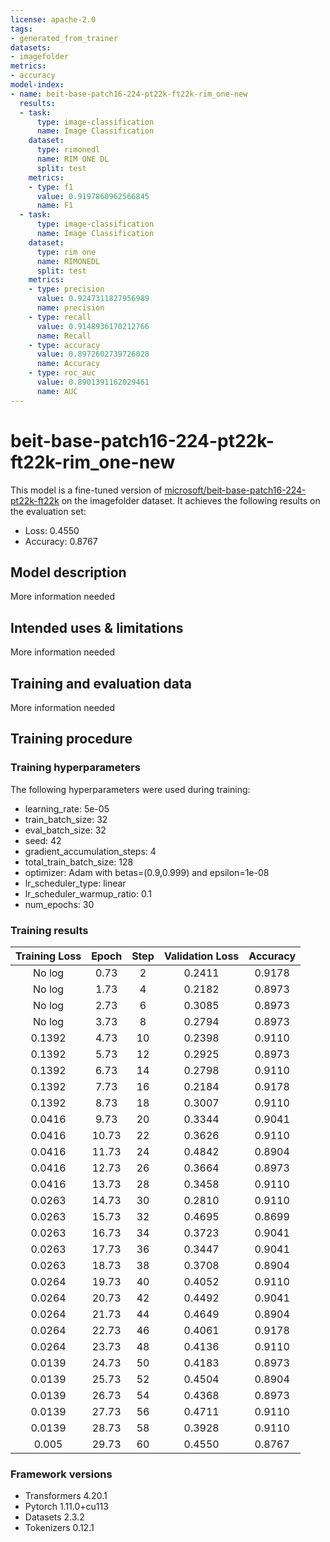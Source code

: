 ```yaml
---
license: apache-2.0
tags:
- generated_from_trainer
datasets:
- imagefolder
metrics:
- accuracy
model-index:
- name: beit-base-patch16-224-pt22k-ft22k-rim_one-new
  results:
  - task:
      type: image-classification
      name: Image Classification
    dataset:
      type: rimonedl
      name: RIM ONE DL
      split: test
    metrics:
    - type: f1
      value: 0.9197860962566845
      name: F1
  - task:
      type: image-classification
      name: Image Classification
    dataset:
      type: rim one
      name: RIMONEDL
      split: test
    metrics:
    - type: precision
      value: 0.9247311827956989
      name: precision
    - type: recall
      value: 0.9148936170212766
      name: Recall
    - type: accuracy
      value: 0.8972602739726028
      name: Accuracy
    - type: roc_auc
      value: 0.8901391162029461
      name: AUC
---
```


<!-- This model card has been generated automatically according to the information the Trainer had access to. You
should probably proofread and complete it, then remove this comment. -->

# beit-base-patch16-224-pt22k-ft22k-rim_one-new

This model is a fine-tuned version of [microsoft/beit-base-patch16-224-pt22k-ft22k](https://huggingface.co/microsoft/beit-base-patch16-224-pt22k-ft22k) on the imagefolder dataset.
It achieves the following results on the evaluation set:
- Loss: 0.4550
- Accuracy: 0.8767

## Model description

More information needed

## Intended uses & limitations

More information needed

## Training and evaluation data

More information needed

## Training procedure

### Training hyperparameters

The following hyperparameters were used during training:
- learning_rate: 5e-05
- train_batch_size: 32
- eval_batch_size: 32
- seed: 42
- gradient_accumulation_steps: 4
- total_train_batch_size: 128
- optimizer: Adam with betas=(0.9,0.999) and epsilon=1e-08
- lr_scheduler_type: linear
- lr_scheduler_warmup_ratio: 0.1
- num_epochs: 30

### Training results

| Training Loss | Epoch | Step | Validation Loss | Accuracy |
|:-------------:|:-----:|:----:|:---------------:|:--------:|
| No log        | 0.73  | 2    | 0.2411          | 0.9178   |
| No log        | 1.73  | 4    | 0.2182          | 0.8973   |
| No log        | 2.73  | 6    | 0.3085          | 0.8973   |
| No log        | 3.73  | 8    | 0.2794          | 0.8973   |
| 0.1392        | 4.73  | 10   | 0.2398          | 0.9110   |
| 0.1392        | 5.73  | 12   | 0.2925          | 0.8973   |
| 0.1392        | 6.73  | 14   | 0.2798          | 0.9110   |
| 0.1392        | 7.73  | 16   | 0.2184          | 0.9178   |
| 0.1392        | 8.73  | 18   | 0.3007          | 0.9110   |
| 0.0416        | 9.73  | 20   | 0.3344          | 0.9041   |
| 0.0416        | 10.73 | 22   | 0.3626          | 0.9110   |
| 0.0416        | 11.73 | 24   | 0.4842          | 0.8904   |
| 0.0416        | 12.73 | 26   | 0.3664          | 0.8973   |
| 0.0416        | 13.73 | 28   | 0.3458          | 0.9110   |
| 0.0263        | 14.73 | 30   | 0.2810          | 0.9110   |
| 0.0263        | 15.73 | 32   | 0.4695          | 0.8699   |
| 0.0263        | 16.73 | 34   | 0.3723          | 0.9041   |
| 0.0263        | 17.73 | 36   | 0.3447          | 0.9041   |
| 0.0263        | 18.73 | 38   | 0.3708          | 0.8904   |
| 0.0264        | 19.73 | 40   | 0.4052          | 0.9110   |
| 0.0264        | 20.73 | 42   | 0.4492          | 0.9041   |
| 0.0264        | 21.73 | 44   | 0.4649          | 0.8904   |
| 0.0264        | 22.73 | 46   | 0.4061          | 0.9178   |
| 0.0264        | 23.73 | 48   | 0.4136          | 0.9110   |
| 0.0139        | 24.73 | 50   | 0.4183          | 0.8973   |
| 0.0139        | 25.73 | 52   | 0.4504          | 0.8904   |
| 0.0139        | 26.73 | 54   | 0.4368          | 0.8973   |
| 0.0139        | 27.73 | 56   | 0.4711          | 0.9110   |
| 0.0139        | 28.73 | 58   | 0.3928          | 0.9110   |
| 0.005         | 29.73 | 60   | 0.4550          | 0.8767   |


### Framework versions

- Transformers 4.20.1
- Pytorch 1.11.0+cu113
- Datasets 2.3.2
- Tokenizers 0.12.1
